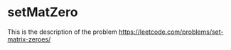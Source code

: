 # setMatZero
This is the description of the problem
https://leetcode.com/problems/set-matrix-zeroes/
